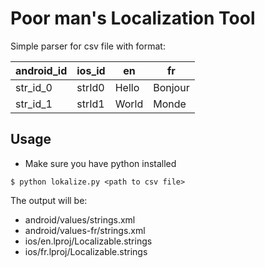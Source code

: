 # Poor man's Localization Tool

Simple parser for csv file with format:

| android_id | ios_id | en    | fr      |
|------------|--------|-------|---------|
| str_id_0   | strId0 | Hello | Bonjour |
| str_id_1   | strId1 | World | Monde   |

## Usage
* Make sure you have python installed

`$ python lokalize.py <path to csv file>`

The output will be:
* android/values/strings.xml
* android/values-fr/strings.xml
* ios/en.lproj/Localizable.strings
* ios/fr.lproj/Localizable.strings
